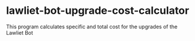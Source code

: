 # lawliet-bot-upgrade-cost-calculator
 This program calculates specific and total cost for the upgrades of the Lawliet Bot
